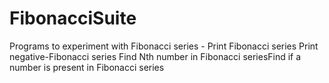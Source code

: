 # FibonacciSuite
Programs to experiment with Fibonacci series - 
Print Fibonacci series
Print negative-Fibonacci series
Find Nth number in Fibonacci seriesFind if a number is present in Fibonacci series
